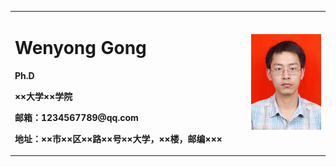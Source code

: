 <table border="0">
  <tr>
    <td width="75%">
      <h1>Wenyong Gong</h1>
      <p><b>Ph.D</b></p>
      <p><b>××大学××学院</b></p>
      <p><b>邮箱：1234567789@qq.com</b></p>
      <p><b>地址：××市××区××路××号××大学，××楼，邮编×××</b></p>
    </td>
    <td width="25%">
      <img src="/gongwenyong.jpg" width="100%">      
    </td>
  </tr>
</table>
